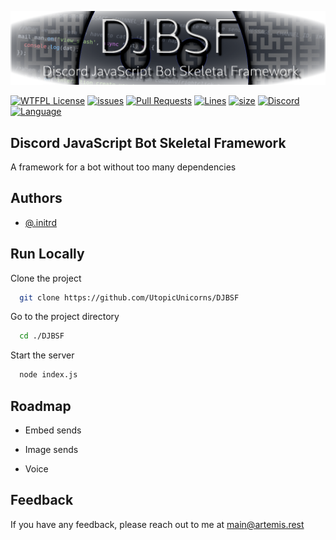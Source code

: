 
![Logo](https://github.com/UtopicUnicorns/DJBSF/blob/unstable/extra/readme_banner.png?raw=true)


[![WTFPL License](https://img.shields.io/badge/License-WTFPL%20V2-orange?style=for-the-badge&logo=github)](https://github.com/UtopicUnicorns/DJBSF/blob/main/LICENSE) [![issues](https://img.shields.io/github/issues-raw/UtopicUnicorns/DJBSF?logo=github&style=for-the-badge)](https://github.com/UtopicUnicorns/DJBSF/issues) [![Pull Requests](https://img.shields.io/github/issues-pr/UtopicUnicorns/DJBSF?logo=github&style=for-the-badge)](https://github.com/UtopicUnicorns/DJBSF/pulls) [![Lines](https://img.shields.io/tokei/lines/github/UtopicUnicorns/DJBSF?logo=github&style=for-the-badge)](https://github.com/UtopicUnicorns/DJBSF) [![size](https://img.shields.io/github/languages/code-size/UtopicUnicorns/DJBSF?logo=github&style=for-the-badge)](https://github.com/UtopicUnicorns/DJBSF) [![Discord](https://img.shields.io/discord/660988248788697100?logo=discord&style=for-the-badge)](https://discord.gg/Y6f3XQyuTQ) [![Language](https://img.shields.io/badge/Language-JavaScript-brightgreen?style=for-the-badge&logo=Node.js)](https://github.com/UtopicUnicorns/DJBSF)


## Discord JavaScript Bot Skeletal Framework
A framework for a bot without too many dependencies



## Authors

- [@.initrd](https://github.com/UtopicUnicorns)


## Run Locally

Clone the project

```bash
  git clone https://github.com/UtopicUnicorns/DJBSF
```

Go to the project directory

```bash
  cd ./DJBSF
```

Start the server

```bash
  node index.js
```


## Roadmap

- Embed sends

- Image sends

- Voice




## Feedback

If you have any feedback, please reach out to me at main@artemis.rest
